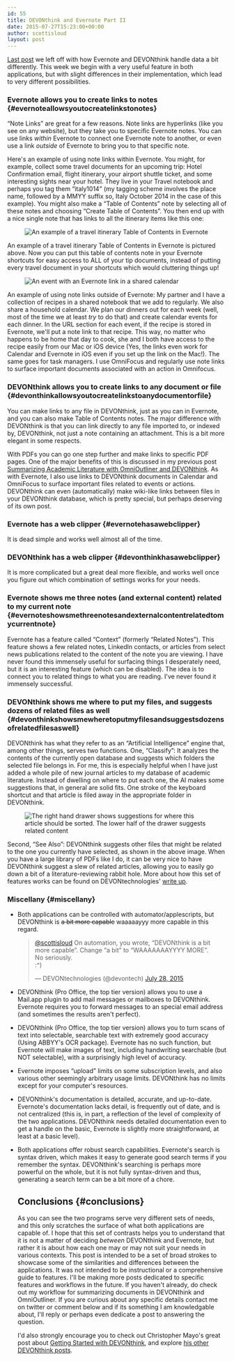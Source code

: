 ```yaml
---
id: 55
title: DEVONthink and Evernote Part II
date: 2015-07-27T15:23:00+00:00
author: scottisloud
layout: post
---
```

[Last post]({{site.baseurl}}/2015/07/21/2015719devonthink-vs-evernote-part-i/) we left off with how Evernote and DEVONthink handle data a bit differently. This week we begin with a very useful feature in both applications, but with slight differences in their implementation, which lead to very different possibilities.

### Evernote allows you to create links to notes {#evernoteallowsyoutocreatelinkstonotes}

&#8220;Note Links&#8221; are great for a few reasons. Note links are hyperlinks (like you see on any website), but they take you to specific Evernote notes. You can use links _within_ Evernote to connect one Evernote note to another, or even use a link _outside_ of Evernote to bring you to that specific note.

Here's an example of using note links within Evernote. You might, for example, collect some travel documents for an upcoming trip: Hotel Confirmation email, flight itinerary, your airport shuttle ticket, and some interesting sights near your hotel. They live in your Travel notebook and perhaps you tag them &#8220;italy1014&#8221; (my tagging scheme involves the place name, followed by a MMYY suffix so, Italy October 2014 in the case of this example). You might also make a &#8220;Table of Contents&#8221; note by selecting all of these notes and choosing &#8220;Create Table of Contents&#8221;. You then end up with a nice single note that has links to all the itinerary items like this one:

<figure>
  <img src="/img/en-travel-toc.png" alt="An example of a travel itinerary Table of Contents in Evernote" title="An example of a travel itinerary Table of Contents in Evernote" />
</figure>
An example of a travel itinerary Table of Contents in Evernote is pictured above. Now you can put this table of contents note in your Evernote shortcuts for easy access to ALL of your tip documents, instead of putting every travel document in your shortcuts which would cluttering things up!

<figure>
  <img src="/img/en-calendar-note-link.png" alt="An event with an Evernote link in a shared calendar" title="An event with an Evernote link in a shared calendar" />
</figure>

An example of using note links outside of Evernote: My partner and I have a collection of recipes in a shared notebook that we add to regularly. We also share a household calendar. We plan our dinners out for each week (well, most of the time we at least _try_ to do that) and create calendar events for each dinner. In the URL section for each event, if the recipe is stored in Evernote, we'll put a note link to that recipe. This way, no matter who happens to be home that day to cook, she and I both have access to the recipe easily from our Mac or iOS device (Yes, the links even work for Calendar and Evernote in iOS even if you set up the link on the Mac!). The same goes for task managers. I use OmniFocus and regularly use note links to surface important documents associated with an action in Omnifocus.

### DEVONthink allows you to create links to any document or file {#devonthinkallowsyoutocreatelinkstoanydocumentorfile}

You can make links to any file in DEVONthink, just as you can in Evernote, and you can also make Table of Contents notes. The major difference with DEVONthink is that you can link directly to any file imported to, or indexed by, DEVONthink, not just a note containing an attachment. This is a bit more elegant in some respects.

With PDFs you can go one step further and make links to specific PDF pages. One of the major benefits of this is discussed in my previous post [Summarizing Academic Literature with OmniOutliner and DEVONthink](/blog/2015/7/17/a85blcjcd1f84oww91896arr04v2g3). As with Evernote, I also use links to DEVONthink documents in Calendar and OmniFocus to surface important files related to events or actions. DEVONthink can even (automatically) make wiki-like links between files in your DEVONthink database, which is pretty special, but perhaps deserving of its own post.

### Evernote has a web clipper {#evernotehasawebclipper}

It is dead simple and works well almost all of the time.

### DEVONthink has a web clipper {#devonthinkhasawebclipper}

It is more complicated but a great deal more flexible, and works well once you figure out which combination of settings works for your needs.

### Evernote shows me three notes (and external content) related to my current note {#evernoteshowsmethreenotesandexternalcontentrelatedtomycurrentnote}

Evernote has a feature called &#8220;Context&#8221; (formerly &#8220;Related Notes&#8221;). This feature shows a few related notes, LinkedIn contacts, or articles from select news publications related to the content of the note you are viewing. I have never found this immensely useful for surfacing things I desperately need, but it is an interesting feature (which can be disabled). The idea is to connect you to related things to what you are reading. I've never found it immensely successful.

### DEVONthink shows me where to put my files, and suggests dozens of related files as well {#devonthinkshowsmewheretoputmyfilesandsuggestsdozensofrelatedfilesaswell}

DEVONthink has what they refer to as an &#8220;Artificial Intelligence&#8221; engine that, among other things, serves two functions. One, &#8220;Classify&#8221;: It analyzes the contents of the currently open database and suggests which folders the selected file belongs in. For me, this is especially helpful when I have just added a whole pile of new journal articles to my database of academic literature. Instead of dwelling on where to put each one, the AI makes some suggestions that, in general are solid fits. One stroke of the keyboard shortcut and that article is filed away in the appropriate folder in DEVONthink.

<figure>
  <img src="/img/dt-see-also-classify.png" alt="The right hand drawer shows suggestions for where this article should be sorted. The lower half of the drawer suggests related content" title="The right hand drawer shows suggestions for where this article should be sorted. The lower half of the drawer suggests related content." />
</figure>

Second, &#8220;See Also&#8221;: DEVONthink suggests other files that might be related to the one you currently have selected, as shown in the above image. When you have a large library of PDFs like I do, it can be very nice to have DEVONthink suggest a slew of related articles, allowing you to easily go down a bit of a literature-reviewing rabbit hole. More about how this set of features works can be found on DEVONtechnologies' [write up](http://www.devontechnologies.com/technology.html).

### Miscellany {#miscellany}

  * Both applications can be controlled with automator/applescripts, but DEVONthink is <s data-preserve-html-node="true">a bit more capable</s> waaaaayyy more capable in this regard.

    <blockquote data-preserve-html-node="true" class="twitter-tweet" lang="en">
      <p data-preserve-html-node="true" lang="en" dir="ltr">
        <a data-preserve-html-node="true" href="https://twitter.com/ScottIsLoud">@scottisloud</a> On automation, you wrote, &#8220;DEVONthink is a bit more capable&#8221;. Change &#8220;a bit&#8221; to &#8220;WAAAAAAAYYYY MORE&#8221;.<br /> No seriously.<br /> :^)
      </p>

      <p>
        — DEVONtechnologies (@devontech) <a data-preserve-html-node="true" href="https://twitter.com/devontech/status/626129501357879296">July 28, 2015</a>
      </p>
    </blockquote>

  * DEVONthink (Pro Office, the top tier version) allows you to use a Mail.app plugin to add mail messages or mailboxes to DEVONthink. Evernote requires you to forward messages to an special email address (and sometimes the results aren't perfect).
  * DEVONthink (Pro Office, the top tier version) allows you to turn scans of text into selectable, searchable text with extremely good accuracy (Using ABBYY's OCR package). Evernote has no such function, but Evernote will make images of text, including handwriting searchable (but NOT selectable), with a surprisingly high level of accuracy.
  * Evernote imposes &#8220;upload&#8221; limits on some subscription levels, and also various other seemingly arbitrary usage limits. DEVONthink has no limits except for your computer's resources.
  * DEVONthink's documentation is detailed, accurate, and up-to-date. Evernote's documentation lacks detail, is frequently out of date, and is not centralized (this is, in part, a reflection of the level of complexity of the two applications. DEVONthink needs detailed documentation even to get a handle on the basic, Evernote is slightly more straightforward, at least at a basic level).
  * Both applications offer robust search capabilities. Evernote's search is syntax driven, which makes it easy to generate good search terms if you remember the syntax. DEVONthink's searching is perhaps more powerful on the whole, but it is not fully syntax-driven and thus, generating a search term can be a bit more of a chore.

    ## Conclusions {#conclusions}

    As you can see the two programs serve very different sets of needs, and this only scratches the surface of what both applications are capable of. I hope that this set of contrasts helps you to understand that it is not a matter of deciding _between_ DEVONthink and Evernote, but rather it is about how each one may or may not suit your needs in various contexts. This post is intended to be a set of broad strokes to showcase some of the similarities and differences between the applications. It was not intended to be instructional or a comprehensive guide to features. I'll be making more posts dedicated to specific features and workflows in the future. If you haven't already, do check out my workflow for summarizing documents in DEVONthink and OmniOutliner. If you are curious about any specific details contact me on twitter or comment below and if its something I am knowledgable about, I'll reply or perhaps even dedicate a post to answering the question.

    I'd also strongly encourage you to check out Christopher Mayo's great post about [Getting Started with DEVONthink](http://www.christopher-mayo.com/?p=2237), and explore [his other DEVONthink posts](http://www.christopher-mayo.com/?cat=40).
